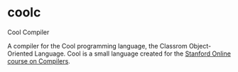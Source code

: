 # coolc
Cool Compiler

A compiler for the Cool programming language, the Classrom Object-Oriented
Language. Cool is a small language created for the
[Stanford Online course on Compilers](https://online.stanford.edu/courses/soe-ycscs1-compilers).
